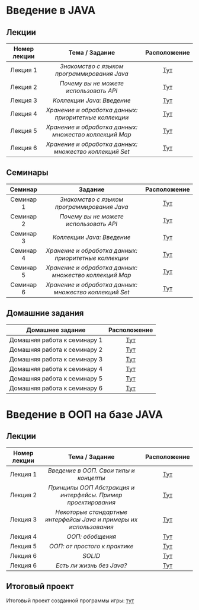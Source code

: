 # Введение в JAVA

## Лекции
| **Номер лекции** | **Тема / Задание** | **Расположение** |
|:-------------:|:---------------:|:-------------:|
| Лекция 1|_Знакомство с языком программирования Java_|[Тут](/basic/lection001)|
| Лекция 2|_Почему вы не можете использовать API_|[Тут](/basic/lection002)|
| Лекция 3|_Коллекции Java: Введение_|[Тут](/basic/lection003)|
| Лекция 4|_Хранение и обработка данных: приоритетные коллекции_|[Тут](/basic/lection004)|
| Лекция 5|_Хранение и обработка данных: множество коллекций Map_|[Тут](/basic/lection005)|
| Лекция 6|_Хранение и обработка данных: множество коллекций Set_|[Тут](/basic/lection006)|

## Семинары
| **Семинар** | **Задание** | **Расположение** |
|:-------------:|:---------------:|:-------------:|
| Cеминар 1|_Знакомство с языком программирования Java_|[Тут](/basic/sem001)|
| Cеминар 2|_Почему вы не можете использовать API_|[Тут](/basic/sem002)|
| Cеминар 3|_Коллекции Java: Введение_|[Тут](/basic/sem003)|
| Cеминар 4|_Хранение и обработка данных: приоритетные коллекции_|[Тут](/basic/sem004)|
| Cеминар 5|_Хранение и обработка данных: множество коллекций Map_|[Тут](/basic/sem005)|
| Cеминар 6|_Хранение и обработка данных: множество коллекций Set_|[Тут](/basic/sem006)|

## Домашние задания
| **Домашнее задание** | **Расположение** |
|:-------------:|:---------------:|
| Домашняя работа к семинару 1 | [Тут](/basic/hw001) |
| Домашняя работа к семинару 2 | [Тут](/basic/hw002) |
| Домашняя работа к семинару 3 | [Тут](/basic/hw003) |
| Домашняя работа к семинару 4 | [Тут](/basic/hw004) |
| Домашняя работа к семинару 5 | [Тут](/basic/hw005) |
| Домашняя работа к семинару 6 | [Тут](/basic/hw006) |

# Введение в ООП на базе JAVA

## Лекции
| **Номер лекции** | **Тема / Задание** | **Расположение** |
|:-------------:|:---------------:|:-------------:|
| Лекция 1|_Введение в ООП. Свои типы и концепты_|[Тут](/oop/oop_lection001)|
| Лекция 2|_Принципы ООП Абстракция и интерфейсы. Пример проектирования_|[Тут](/oop/oop_lection002)|
| Лекция 3|_Некоторые стандартные интерфейсы Java и примеры их использования_|[Тут](/oop/oop_lection003)|
| Лекция 4|_ООП: обобщения_|[Тут](/oop/oop_lection004)|
| Лекция 5|_ООП: от простого к практике_|[Тут](/oop/oop_lection005)|
| Лекция 6|_SOLID_|[Тут](/oop/oop_lection006)|
| Лекция 6|_Есть ли жизнь без Java?_|[Тут](/oop/oop_lection007)|

## Итоговый проект

Итоговый проект созданной программы игры: [тут](/oop/oop_project001/)